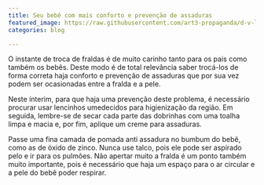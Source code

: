```yaml
---
title: Seu bebê com mais conforto e prevenção de assaduras
featured_image: https://raw.githubusercontent.com/art3-propaganda/d-v-lan/master/uploads/bebe.jpeg
categories: blog

---
```

O instante de troca de fraldas é de muito carinho tanto para os pais como também os bebês. Deste modo é de total relevância saber trocá-los de forma correta haja conforto e prevenção de assaduras que por sua vez podem ser ocasionadas entre a fralda e a pele. 

Neste ínterim, para que haja uma prevenção deste problema, é necessário procurar usar lencinhos umedecidos para higienização da região. Em seguida, lembre-se de secar cada parte das dobrinhas com uma toalha limpa e macia e, por fim, aplique um creme para assaduras. 

Passe uma fina camada de pomada anti assadura no bumbum do bebê, como as de óxido de zinco. Nunca use talco, pois ele pode ser aspirado pelo e ir para os pulmões. Não apertar muito a fralda é um ponto também muito importante, pois é necessário que haja um espaço para o ar circular e a pele do bebê poder respirar. 